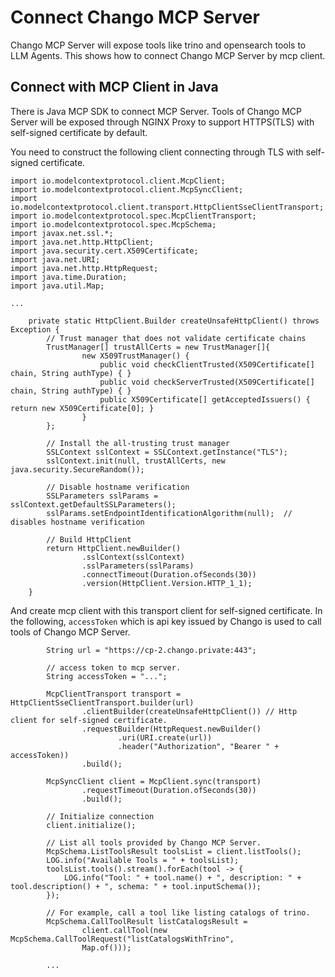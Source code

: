 # Connect Chango MCP Server

Chango MCP Server will expose tools like trino and opensearch tools to LLM Agents. 
This shows how to connect Chango MCP Server by mcp client.


## Connect with MCP Client in Java

There is Java MCP SDK to connect MCP Server. 
Tools of Chango MCP Server will be exposed through NGINX Proxy to support HTTPS(TLS) with self-signed certificate by default.

You need to construct the following client connecting through TLS with self-signed certificate.
```agsl
import io.modelcontextprotocol.client.McpClient;
import io.modelcontextprotocol.client.McpSyncClient;
import io.modelcontextprotocol.client.transport.HttpClientSseClientTransport;
import io.modelcontextprotocol.spec.McpClientTransport;
import io.modelcontextprotocol.spec.McpSchema;
import javax.net.ssl.*;
import java.net.http.HttpClient;
import java.security.cert.X509Certificate;
import java.net.URI;
import java.net.http.HttpRequest;
import java.time.Duration;
import java.util.Map;

...

    private static HttpClient.Builder createUnsafeHttpClient() throws Exception {
        // Trust manager that does not validate certificate chains
        TrustManager[] trustAllCerts = new TrustManager[]{
                new X509TrustManager() {
                    public void checkClientTrusted(X509Certificate[] chain, String authType) { }
                    public void checkServerTrusted(X509Certificate[] chain, String authType) { }
                    public X509Certificate[] getAcceptedIssuers() { return new X509Certificate[0]; }
                }
        };

        // Install the all-trusting trust manager
        SSLContext sslContext = SSLContext.getInstance("TLS");
        sslContext.init(null, trustAllCerts, new java.security.SecureRandom());

        // Disable hostname verification
        SSLParameters sslParams = sslContext.getDefaultSSLParameters();
        sslParams.setEndpointIdentificationAlgorithm(null);  // disables hostname verification

        // Build HttpClient
        return HttpClient.newBuilder()
                .sslContext(sslContext)
                .sslParameters(sslParams)
                .connectTimeout(Duration.ofSeconds(30))
                .version(HttpClient.Version.HTTP_1_1);
    }
```


And create mcp client with this transport client for self-signed certificate.  In the following, 
`accessToken` which is api key issued by Chango is used to call tools of Chango MCP Server.
```agsl
        String url = "https://cp-2.chango.private:443"; 

        // access token to mcp server.
        String accessToken = "...";

        McpClientTransport transport = HttpClientSseClientTransport.builder(url)
                .clientBuilder(createUnsafeHttpClient()) // Http client for self-signed certificate.
                .requestBuilder(HttpRequest.newBuilder()
                        .uri(URI.create(url))
                        .header("Authorization", "Bearer " + accessToken))
                .build();

        McpSyncClient client = McpClient.sync(transport)
                .requestTimeout(Duration.ofSeconds(30))
                .build();

        // Initialize connection
        client.initialize();

        // List all tools provided by Chango MCP Server.
        McpSchema.ListToolsResult toolsList = client.listTools();
        LOG.info("Available Tools = " + toolsList);
        toolsList.tools().stream().forEach(tool -> {
            LOG.info("Tool: " + tool.name() + ", description: " + tool.description() + ", schema: " + tool.inputSchema());
        });

        // For example, call a tool like listing catalogs of trino.
        McpSchema.CallToolResult listCatalogsResult =
                client.callTool(new McpSchema.CallToolRequest("listCatalogsWithTrino",
                Map.of()));
                
        ...
```



